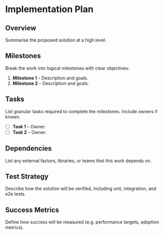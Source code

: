 # Implementation Plan

## Overview

Summarise the proposed solution at a high level.

## Milestones

Break the work into logical milestones with clear objectives:

1. **Milestone 1** – Description and goals.
2. **Milestone 2** – Description and goals.

## Tasks

List granular tasks required to complete the milestones.  Include owners if known.

- [ ] **Task 1** – Owner: 
- [ ] **Task 2** – Owner: 

## Dependencies

List any external factors, libraries, or teams that this work depends on.

## Test Strategy

Describe how the solution will be verified, including unit, integration, and e2e tests.

## Success Metrics

Define how success will be measured (e.g. performance targets, adoption metrics).